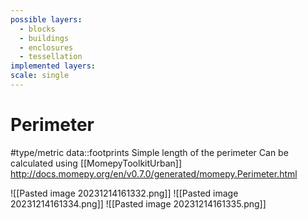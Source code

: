 ```yaml
---
possible layers:
  - blocks
  - buildings
  - enclosures
  - tessellation
implemented layers: 
scale: single
---
```

# Perimeter
#type/metric 
data::footprints
Simple length of the perimeter
Can be calculated using [[MomepyToolkitUrban]]
http://docs.momepy.org/en/v0.7.0/generated/momepy.Perimeter.html

![[Pasted image 20231214161332.png]]
![[Pasted image 20231214161334.png]]
![[Pasted image 20231214161335.png]]
